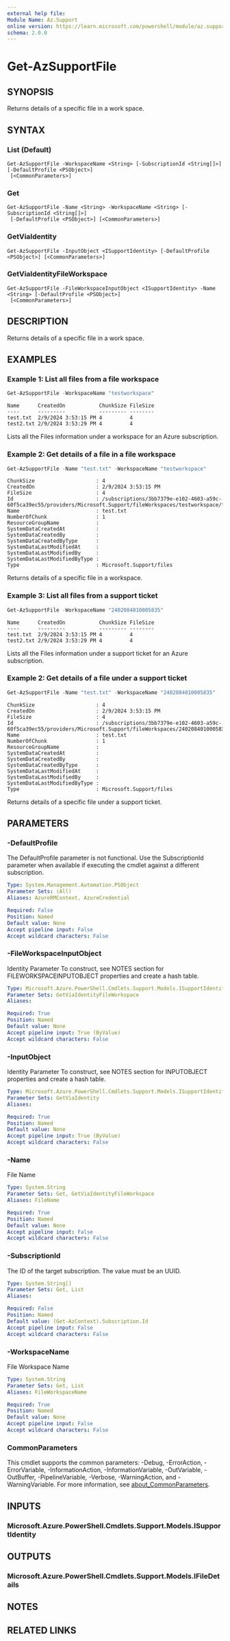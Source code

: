 ```yaml
---
external help file:
Module Name: Az.Support
online version: https://learn.microsoft.com/powershell/module/az.support/get-azsupportfile
schema: 2.0.0
---
```


# Get-AzSupportFile

## SYNOPSIS
Returns details of a specific file in a work space.

## SYNTAX

### List (Default)
```
Get-AzSupportFile -WorkspaceName <String> [-SubscriptionId <String[]>] [-DefaultProfile <PSObject>]
 [<CommonParameters>]
```

### Get
```
Get-AzSupportFile -Name <String> -WorkspaceName <String> [-SubscriptionId <String[]>]
 [-DefaultProfile <PSObject>] [<CommonParameters>]
```

### GetViaIdentity
```
Get-AzSupportFile -InputObject <ISupportIdentity> [-DefaultProfile <PSObject>] [<CommonParameters>]
```

### GetViaIdentityFileWorkspace
```
Get-AzSupportFile -FileWorkspaceInputObject <ISupportIdentity> -Name <String> [-DefaultProfile <PSObject>]
 [<CommonParameters>]
```

## DESCRIPTION
Returns details of a specific file in a work space.

## EXAMPLES

### Example 1: List all files from a file workspace
```powershell
Get-AzSupportFile -WorkspaceName "testworkspace"
```

```output
Name      CreatedOn           ChunkSize FileSize
----      ---------           --------- --------
test.txt  2/9/2024 3:53:15 PM 4         4
test2.txt 2/9/2024 3:53:29 PM 4         4
```

Lists all the Files information under a workspace for an Azure subscription.

### Example 2: Get details of a file in a file workspace
```powershell
Get-AzSupportFile -Name "test.txt" -WorkspaceName "testworkspace"
```

```output
ChunkSize                    : 4
CreatedOn                    : 2/9/2024 3:53:15 PM
FileSize                     : 4
Id                           : /subscriptions/3bb7379e-e102-4603-a59c-60f5ca39ec55/providers/Microsoft.Support/fileWorkspaces/testworkspace/files/test.txt
Name                         : test.txt
NumberOfChunk                : 1
ResourceGroupName            :
SystemDataCreatedAt          :
SystemDataCreatedBy          :
SystemDataCreatedByType      :
SystemDataLastModifiedAt     :
SystemDataLastModifiedBy     :
SystemDataLastModifiedByType :
Type                         : Microsoft.Support/files
```

Returns details of a specific file in a workspace.

### Example 3: List all files from a support ticket
```powershell
Get-AzSupportFile -WorkspaceName "2402084010005835"
```

```output
Name      CreatedOn           ChunkSize FileSize
----      ---------           --------- --------
test.txt  2/9/2024 3:53:15 PM 4         4
test2.txt 2/9/2024 3:53:29 PM 4         4
```

Lists all the Files information under a support ticket for an Azure subscription.

### Example 2: Get details of a file under a support ticket
```powershell
Get-AzSupportFile -Name "test.txt" -WorkspaceName "2402084010005835"
```

```output
ChunkSize                    : 4
CreatedOn                    : 2/9/2024 3:53:15 PM
FileSize                     : 4
Id                           : /subscriptions/3bb7379e-e102-4603-a59c-60f5ca39ec55/providers/Microsoft.Support/fileWorkspaces/2402084010005835/files/test.txt
Name                         : test.txt
NumberOfChunk                : 1
ResourceGroupName            :
SystemDataCreatedAt          :
SystemDataCreatedBy          :
SystemDataCreatedByType      :
SystemDataLastModifiedAt     :
SystemDataLastModifiedBy     :
SystemDataLastModifiedByType :
Type                         : Microsoft.Support/files
```

Returns details of a specific file under a support ticket.

## PARAMETERS

### -DefaultProfile
The DefaultProfile parameter is not functional.
Use the SubscriptionId parameter when available if executing the cmdlet against a different subscription.

```yaml
Type: System.Management.Automation.PSObject
Parameter Sets: (All)
Aliases: AzureRMContext, AzureCredential

Required: False
Position: Named
Default value: None
Accept pipeline input: False
Accept wildcard characters: False
```

### -FileWorkspaceInputObject
Identity Parameter
To construct, see NOTES section for FILEWORKSPACEINPUTOBJECT properties and create a hash table.

```yaml
Type: Microsoft.Azure.PowerShell.Cmdlets.Support.Models.ISupportIdentity
Parameter Sets: GetViaIdentityFileWorkspace
Aliases:

Required: True
Position: Named
Default value: None
Accept pipeline input: True (ByValue)
Accept wildcard characters: False
```

### -InputObject
Identity Parameter
To construct, see NOTES section for INPUTOBJECT properties and create a hash table.

```yaml
Type: Microsoft.Azure.PowerShell.Cmdlets.Support.Models.ISupportIdentity
Parameter Sets: GetViaIdentity
Aliases:

Required: True
Position: Named
Default value: None
Accept pipeline input: True (ByValue)
Accept wildcard characters: False
```

### -Name
File Name

```yaml
Type: System.String
Parameter Sets: Get, GetViaIdentityFileWorkspace
Aliases: FileName

Required: True
Position: Named
Default value: None
Accept pipeline input: False
Accept wildcard characters: False
```

### -SubscriptionId
The ID of the target subscription.
The value must be an UUID.

```yaml
Type: System.String[]
Parameter Sets: Get, List
Aliases:

Required: False
Position: Named
Default value: (Get-AzContext).Subscription.Id
Accept pipeline input: False
Accept wildcard characters: False
```

### -WorkspaceName
File Workspace Name

```yaml
Type: System.String
Parameter Sets: Get, List
Aliases: FileWorkspaceName

Required: True
Position: Named
Default value: None
Accept pipeline input: False
Accept wildcard characters: False
```

### CommonParameters
This cmdlet supports the common parameters: -Debug, -ErrorAction, -ErrorVariable, -InformationAction, -InformationVariable, -OutVariable, -OutBuffer, -PipelineVariable, -Verbose, -WarningAction, and -WarningVariable. For more information, see [about_CommonParameters](http://go.microsoft.com/fwlink/?LinkID=113216).

## INPUTS

### Microsoft.Azure.PowerShell.Cmdlets.Support.Models.ISupportIdentity

## OUTPUTS

### Microsoft.Azure.PowerShell.Cmdlets.Support.Models.IFileDetails

## NOTES

## RELATED LINKS

